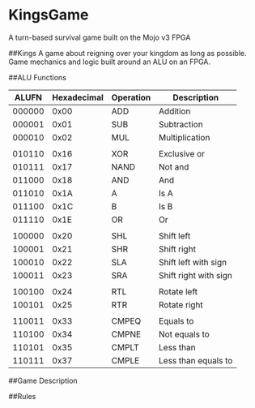 # KingsGame
A turn-based survival game built on the Mojo v3 FPGA

##Kings
A game about reigning over your kingdom as long as possible.
Game mechanics and logic built around an ALU on an FPGA.

##ALU Functions

| ALUFN  | Hexadecimal  | Operation | Description |
|--------|------|-----------|------|
| 000000 | 0x00 | ADD       | Addition |
| 000001 | 0x01 | SUB       | Subtraction |
| 000010 | 0x02 | MUL       | Multiplication |
|        |      |           |      |
| 010110 | 0x16 | XOR       | Exclusive or|
| 010111 | 0x17 | NAND     | Not and|
| 011000 | 0x18 | AND       | And|
| 011010 | 0x1A | A         | Is A|
| 011100 | 0x1C | B        | Is B|
| 011110 | 0x1E | OR        | Or|
|        |      |           |      |
| 100000 | 0x20 | SHL       |Shift left|
| 100001 | 0x21 | SHR       |Shift right|
| 100010 | 0x22 | SLA      |Shift left with sign|
| 100011 | 0x23 | SRA       |Shift right with sign|
|        |      |           |      |
| 100100 | 0x24 | RTL       |Rotate left|
| 100101 | 0x25 | RTR       |Rotate right|
|        |      |           |      |
| 110011 | 0x33 | CMPEQ     |Equals to|
| 110100 | 0x34 | CMPNE    |Not equals to|
| 110101 | 0x35 | CMPLT     |Less than|
| 110111 | 0x37 | CMPLE     |Less than equals to|

##Game Description

##Rules
